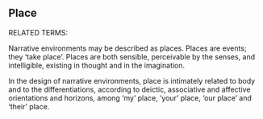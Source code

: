 ## Place

RELATED TERMS: 

Narrative environments may be described as places. Places are events; they ‘take place’. Places are both sensible, perceivable by the senses, and intelligible, existing in thought and in the imagination.

In the design of narrative environments, place is intimately related to body and to the differentiations, according to deictic, associative and affective orientations and horizons, among ‘my’ place, ‘your’ place, ‘our place’ and ‘their’ place.

